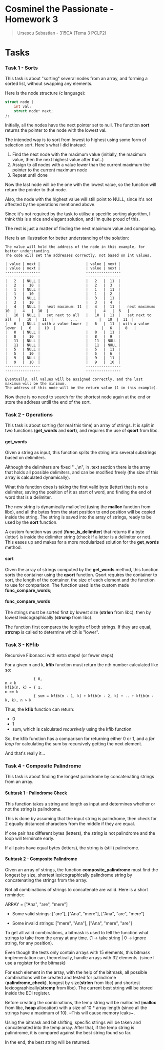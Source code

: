 Cosminel the Passionate - Homework 3
====================================

> Ursescu Sebastian - 315CA (Tema 3 PCLP2)

# Tasks

### Task 1 - Sorts

This task is about "sorting" several nodes from an array, and forming a sorted list, without swapping any elements.

Here is the node structure (c language):

```c
struct node {
    int val;
    struct node* next;
};
```

Initially, all the nodes have the next pointer set to null. The function **sort** returns the pointer to the node with the lowest val.

The intended way is to sort from lowest to highest using some form of selection sort. Here's what I did instead:

1. Find the next node with the maximum value (initially, the maximum value, then the next highest value after that..)
2. Assign to all nodes with a value lower than the current maximum the pointer to the current maximum node
3. Repeat until done

Now the last node will be the one with the lowest value, so the function will return the pointer to that node.

Also, the node with the highest value will still point to NULL, since it's not affected by the operations mentioned above.

Since it's not required by the task to utilise a specific sorting algorithm, I think this is a nice and elegant solution, and I'm quite proud of this.

The rest is just a matter of finding the next maximum value and comparing.

Here is an illustration for better understanding of the solution:

```
The value will hold the address of the node in this example, for better understanding.
The code will set the addresses correctly, not based on int values.

| value | next |                     | value | next |                     | value | next |                     | value | next |
----------------                     ----------------                     ----------------                     ----------------
|   2   | NULL |                     |   2   |  11  |                     |   2   |  10  |                     |   2   |  3   |
|   1   | NULL |                     |   1   |  11  |                     |   1   |  10  |                     |   1   |  2   |
|   3   | NULL |                     |   3   |  11  |                     |   3   |  10  |                     |   3   |  4   |
|   4   | NULL |   next maximum: 11  |   4   |  11  |   next maximum: 10  |   4   |  10  |                     |   4   |  5   |
|   10  | NULL |   set next to all   |   10  |  11  |   set next to all   |   10  |  11  |        ...          |   10  |  11  |
|   6   | NULL | with a value lower  |   6   |  11  | with a value lower  |   6   |  10  |                     |   6   |  8   |
|   8   | NULL |                     |   8   |  11  |                     |   8   |  10  |                     |   8   |  9   |
|   11  | NULL |                     |   11  | NULL |                     |   11  | NULL |                     |   11  | NULL |
|   5   | NULL |                     |   5   |  11  |                     |   5   |  10  |                     |   5   |  6   |
|   9   | NULL |                     |   9   |  11  |                     |   9   |  10  |                     |   9   |  10  |
----------------                     ----------------                     ----------------                     ----------------

Eventually, all values will be assigned correctly, and the last maximum will be the minimum.
The address of this node will be the return value (1 in this example).
```

Now there is no need to search for the shortest node again at the end or store the address untill the end of the sort.

### Task 2 - Operations

This task is about sorting (for real this time) an array of strings. It is split in two functions (**get_words** and **sort**), and requires the use of **qsort** from libc.

#### get_words

Given a string as input, this function splits the string into several substrings based on delimiters.

Although the delimiters are fixed " .,\n", in .text section there is the array that holds all possible delimiters, and can be modified freely (the size of this array is calculated dynamically).

What this function does is taking the first valid byte (letter) that is not a delimiter, saving the position of it as start of word, and finding the end of word that is a delimiter.

The new string is dynamically malloc'ed (using the **malloc** function from libc), and all the bytes from the start position to end position will be copied inside the string.
The string is saved into the array of strings, ready to be used by the **sort** function.

A custom function was used (**func_is_delimiter**) that returns if a byte (letter) is inside the delimiter string (check if a letter is a delimiter or not).
This eases up and makes for a more modularized solution for the **get_words** method.

#### sort

Given the array of strings computed by the **get_words** method, this function sorts the container using the **qsort** function. Qsort requires the container to sort, the length of the container, the size of each element and the function to use for comparison.
The function used is the custom made **func_compare_words**;

#### func_compare_words

The strings must be sorted first by lowest size (**strlen** from libc), then by lowest lexicographically (**strcmp** from libc).

The function first compares the lengths of both strings. If they are equal, **strcmp** is called to determine which is "lower".

### Task 3 - KFfib

Recursive Fibonacci with extra steps! (or fewer steps)

For a given n and k, **kfib** function must return the nth number calculated like so:

```
             { 0,                                                           n < k
kfib(n, k) = { 1,                                                           n == k
             { sum = kfib(n - 1, k) + kfib(n - 2, k) + .. + kfib(n - k, k), n > k
```

Thus, the **kfib** function can return:

* 0
* 1
* sum, which is calculated *recursively* using the kfib function

So, the kfib function has a comparison for returning either 0 or 1, and a *for loop* for calculating the sum by recursively getting the next element. 

And that's really it...

### Task 4 - Composite Palindrome

This task is about finding the longest palindrome by concatenating strings from an array. 

#### Subtask 1 - Palindrome Check

This function takes a string and length as input and determines whether or not the string is palindrome.

This is done by assuming that the input string is palindrome, then check for 2 equally distanced characters from the middle if they are equal.

If one pair has different bytes (letters), the string is not palindrome and the loop will terminate early.

If all pairs have equal bytes (letters), the string is (still) palindrome.

#### Subtask 2 - Composite Palindrome

Given an array of strings, the function **composite_palindrome** must find the longest by size, shortest lexicographically palindrome string by concatenating the strings from the array.

Not all combinations of strings to concatenate are valid. Here is a short reminder:

ARRAY = ["Ana", "are", "mere"]

* Some valid strings: ["are"], ["Ana", "mere"], ["Ana", "are", "mere"]

* Some invalid strings: ["mere", "Ana"], ["Ana", "mere", "are"]

To get all valid combinations, a bitmask is used to tell the function what strings to take from the array at any time. (1 -> take string | 0 -> ignore string, for any position).

Even though the tests only contain arrays with 15 elements, this bitmask implementation can, theoretically, handle arrays with 32 elements. (since I use a register for the bitmask)

For each element in the array, with the help of the bitmask, all possible combinations will be created and tested for palindrome (**palindrome_check**), longest by size(**strlen** from libc) and shortest lexicographically(**strcmp** from libc). The current best string will be stored inside the EDI register.

Before creating the combinations, the temp string will be malloc'ed (**malloc** from libc, **heap** allocation) with a size of 10 * array length (since all the strings have a maximum of 10). ~This will cause memory leaks~.

Using the bitmask and bit shifting, specific strings will be taken and concatenated into the temp array. After that, if the temp string is palindrome, it is compared against the best string found so far.

In the end, the best string will be returned.
